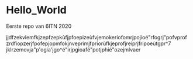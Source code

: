 # Hello_World
Eerste repo van 6ITN 2020

jjdfzekvlemfkjzepfzepkùfjpfoepizeùfvjemokeriofomrjpojioé"rfogrj"pofvprof
zrdfiopzerjfpofepjopmfokjnveprimjfpriorùfkjeprofjreiprjfripoeùtgpr^7
jklrzemovja"p'ogia'jgo^é"irjpgioafé"potjphié"ozejmlvaer
